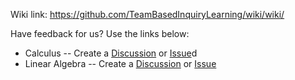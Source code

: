 Wiki link: https://github.com/TeamBasedInquiryLearning/wiki/wiki/

Have feedback for us?  Use the links below:
* Calculus -- Create a [Discussion](https://github.com/TeamBasedInquiryLearning/calculus/discussions) or [Issue](https://github.com/TeamBasedInquiryLearning/calculus/issues)d
* Linear Algebra -- Create a [Discussion](https://github.com/TeamBasedInquiryLearning/linear-algebra/discussions) or [Issue](https://github.com/TeamBasedInquiryLearning/linear-algebra/issues)
